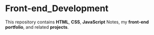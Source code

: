 # Front-end_Development
This repository contains **HTML**, **CSS**, **JavaScript** Notes, my **front-end portfolio**, and related **projects**.
